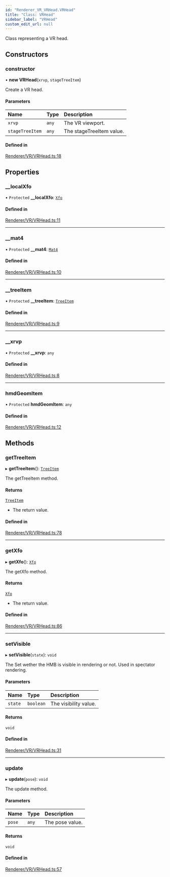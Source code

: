```yaml
---
id: "Renderer_VR_VRHead.VRHead"
title: "Class: VRHead"
sidebar_label: "VRHead"
custom_edit_url: null
---
```




Class representing a VR head.

## Constructors

### constructor

• **new VRHead**(`xrvp`, `stageTreeItem`)

Create a VR head.

#### Parameters

| Name | Type | Description |
| :------ | :------ | :------ |
| `xrvp` | `any` | The VR viewport. |
| `stageTreeItem` | `any` | The stageTreeItem value. |

#### Defined in

[Renderer/VR/VRHead.ts:18](https://github.com/ZeaInc/zea-engine/blob/ad29d1184/src/Renderer/VR/VRHead.ts#L18)

## Properties

### \_\_localXfo

• `Protected` **\_\_localXfo**: [`Xfo`](../../Math/Math_Xfo.Xfo)

#### Defined in

[Renderer/VR/VRHead.ts:11](https://github.com/ZeaInc/zea-engine/blob/ad29d1184/src/Renderer/VR/VRHead.ts#L11)

___

### \_\_mat4

• `Protected` **\_\_mat4**: [`Mat4`](../../Math/Math_Mat4.Mat4)

#### Defined in

[Renderer/VR/VRHead.ts:10](https://github.com/ZeaInc/zea-engine/blob/ad29d1184/src/Renderer/VR/VRHead.ts#L10)

___

### \_\_treeItem

• `Protected` **\_\_treeItem**: [`TreeItem`](../../SceneTree/SceneTree_TreeItem.TreeItem)

#### Defined in

[Renderer/VR/VRHead.ts:9](https://github.com/ZeaInc/zea-engine/blob/ad29d1184/src/Renderer/VR/VRHead.ts#L9)

___

### \_\_xrvp

• `Protected` **\_\_xrvp**: `any`

#### Defined in

[Renderer/VR/VRHead.ts:8](https://github.com/ZeaInc/zea-engine/blob/ad29d1184/src/Renderer/VR/VRHead.ts#L8)

___

### hmdGeomItem

• `Protected` **hmdGeomItem**: `any`

#### Defined in

[Renderer/VR/VRHead.ts:12](https://github.com/ZeaInc/zea-engine/blob/ad29d1184/src/Renderer/VR/VRHead.ts#L12)

## Methods

### getTreeItem

▸ **getTreeItem**(): [`TreeItem`](../../SceneTree/SceneTree_TreeItem.TreeItem)

The getTreeItem method.

#### Returns

[`TreeItem`](../../SceneTree/SceneTree_TreeItem.TreeItem)

- The return value.

#### Defined in

[Renderer/VR/VRHead.ts:78](https://github.com/ZeaInc/zea-engine/blob/ad29d1184/src/Renderer/VR/VRHead.ts#L78)

___

### getXfo

▸ **getXfo**(): [`Xfo`](../../Math/Math_Xfo.Xfo)

The getXfo method.

#### Returns

[`Xfo`](../../Math/Math_Xfo.Xfo)

- The return value.

#### Defined in

[Renderer/VR/VRHead.ts:86](https://github.com/ZeaInc/zea-engine/blob/ad29d1184/src/Renderer/VR/VRHead.ts#L86)

___

### setVisible

▸ **setVisible**(`state`): `void`

The Set wether the HMB is visible in rendering or not. Used in spectator rendering.

#### Parameters

| Name | Type | Description |
| :------ | :------ | :------ |
| `state` | `boolean` | The visibility value. |

#### Returns

`void`

#### Defined in

[Renderer/VR/VRHead.ts:31](https://github.com/ZeaInc/zea-engine/blob/ad29d1184/src/Renderer/VR/VRHead.ts#L31)

___

### update

▸ **update**(`pose`): `void`

The update method.

#### Parameters

| Name | Type | Description |
| :------ | :------ | :------ |
| `pose` | `any` | The pose value. |

#### Returns

`void`

#### Defined in

[Renderer/VR/VRHead.ts:57](https://github.com/ZeaInc/zea-engine/blob/ad29d1184/src/Renderer/VR/VRHead.ts#L57)

